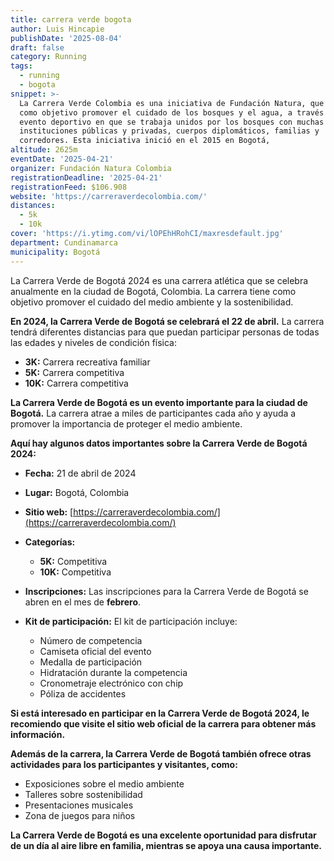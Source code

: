 ```yaml
---
title: carrera verde bogota
author: Luis Hincapie
publishDate: '2025-08-04'
draft: false
category: Running
tags:
  - running
  - bogota
snippet: >-
  La Carrera Verde Colombia es una iniciativa de Fundación Natura, que tiene
  como objetivo promover el cuidado de los bosques y el agua, a través de un
  evento deportivo en que se trabaja unidos por los bosques con muchas empresas,
  instituciones públicas y privadas, cuerpos diplomáticos, familias y
  corredores. Esta iniciativa inició en el 2015 en Bogotá,
altitude: 2625m
eventDate: '2025-04-21'
organizer: Fundación Natura Colombia
registrationDeadline: '2025-04-21'
registrationFeed: $106.908
website: 'https://carreraverdecolombia.com/'
distances:
  - 5k
  - 10k
cover: 'https://i.ytimg.com/vi/lOPEhHRohCI/maxresdefault.jpg'
department: Cundinamarca
municipality: Bogotá
---
```


La Carrera Verde de Bogotá 2024 es una carrera atlética que se celebra anualmente en la ciudad de Bogotá, Colombia. La carrera tiene como objetivo promover el cuidado del medio ambiente y la sostenibilidad.

**En 2024, la Carrera Verde de Bogotá se celebrará el 22 de abril.** La carrera tendrá diferentes distancias para que puedan participar personas de todas las edades y niveles de condición física:

- **3K:** Carrera recreativa familiar
- **5K:** Carrera competitiva
- **10K:** Carrera competitiva

**La Carrera Verde de Bogotá es un evento importante para la ciudad de Bogotá.** La carrera atrae a miles de participantes cada año y ayuda a promover la importancia de proteger el medio ambiente.

**Aquí hay algunos datos importantes sobre la Carrera Verde de Bogotá 2024:**

- **Fecha:** 21 de abril de 2024
- **Lugar:** Bogotá, Colombia
- **Sitio web:** [https://carreraverdecolombia.com/](https://carreraverdecolombia.com/)
- **Categorías:**

  - **5K:** Competitiva
  - **10K:** Competitiva

- **Inscripciones:** Las inscripciones para la Carrera Verde de Bogotá se abren en el mes de **febrero**.

- **Kit de participación:** El kit de participación incluye:
  - Número de competencia
  - Camiseta oficial del evento
  - Medalla de participación
  - Hidratación durante la competencia
  - Cronometraje electrónico con chip
  - Póliza de accidentes

**Si está interesado en participar en la Carrera Verde de Bogotá 2024, le recomiendo que visite el sitio web oficial de la carrera para obtener más información.**

**Además de la carrera, la Carrera Verde de Bogotá también ofrece otras actividades para los participantes y visitantes, como:**

- Exposiciones sobre el medio ambiente
- Talleres sobre sostenibilidad
- Presentaciones musicales
- Zona de juegos para niños

**La Carrera Verde de Bogotá es una excelente oportunidad para disfrutar de un día al aire libre en familia, mientras se apoya una causa importante.**
